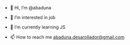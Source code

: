 - 👋 Hi, I’m @abaduna
- 👀 I’m interested in job
- 🌱 I’m currently learning JS

- 📫 How to reach me abaduna.desarollador@gmail.com

<!---
abaduna is a ✨ special ✨ repository because its `README.md` (this file) appears on your GitHub profile.
You can click the Preview link to take a look at your changes.
--->
